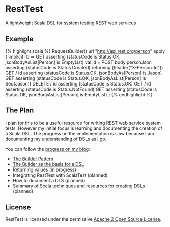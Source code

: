 # RestTest

A lightweight Scala DSL for system testing REST web services

## Example

{% highlight scala %}
RequestBuilder() url "http://api.rest.org/person" apply { implicit rb =>
  GET asserting (statusCode is Status.OK, jsonBodyAsList[Person] is EmptyList)
  val id = POST body personJson asserting (statusCode is Status.Created) returning (header("X-Person-Id"))
  GET / id asserting (statusCode is Status.OK, jsonBodyAs[Person] is Jason)
  GET asserting (statusCode is Status.OK, jsonBodyAsList[Person] is Seq(Jason))
  DELETE / id asserting (statusCode is Status.OK)
  GET / id asserting (statusCode is Status.NotFound)
  GET asserting (statusCode is Status.OK, jsonBodyAsList[Person] is EmptyList)
}
{% endhighlight %}

## The Plan

I plan for this to be a useful resource for writing REST web service system tests.  However my initial focus is learning and documenting the creation of a Scala DSL.  The progress on the implementation is slow because I am documenting my understanding of DSLs as I go.

You can follow the [progress on my blog](http://iainhull.github.io/tags.html#resttest-ref):

* [The Builder Pattern](http://iainhull.github.io/2013/07/01/a-simple-rest-dsl-part-1/)
* [The Builder as the basis for a DSL](http://iainhull.github.io/2013/07/02/a-simple-rest-dsl-part-2/)
* Returning values (in progress)
* Integrating RestTest with ScalaTest (planned)
* How to document a DLS (planned)
* Summary of Scala techniques and resources for creating DSLs (planned)


## License

RestTest is licensed under the permissive [Apache 2 Open Source License](http://www.apache.org/licenses/LICENSE-2.0.txt).
